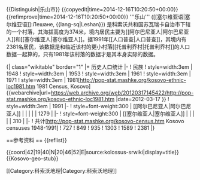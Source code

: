 {{Distinguish|乐山市}} 
{{copyedit|time=2014-12-16T10:20:50+00:00}}
{{refimprove|time=2014-12-16T10:20:50+00:00}}
'''乐山''' ([[塞尔维亚语|塞尔维亚语]]:Лешане, {{lang-sq|Leshan}}) 是科索沃共和国苏瓦瑞卡自治市下辖的一个村落，其海拔高度为374米，境内居民主要为[[阿尔巴尼亚人|阿尔巴尼亚人]]和[[塞尔维亚人|塞尔维亚人]]。据1991年[[人口普查|人口普查]]，其境内有2381名居民，该数据是和临近该村的更小村落[[托普利乔村|托普利乔村]]的人口数据一起算的，只有1981年该村落的数据才是其本身实际的数据。

{| class="wikitable" border="1"
|+ 历史人口统计
|-
! 民族
! style=width:3em | 1948
! style=width:3em | 1953
! style=width:3em | 1961
! style=width:3em | 1971
! style=width:3em | 1981<ref>[http://pop-stat.mashke.org/kosovo-ethnic-loc1981.htm 1981 Census, Kosovo] {{webarchive|url=https://web.archive.org/web/20120317145422/http://pop-stat.mashke.org/kosovo-ethnic-loc1981.htm |date=2012-03-17 }}</ref>
! style=width:3em | 1991
|-
! style=font-weight:300 | [[阿尔巴尼亚人|阿尔巴尼亚人]]
| 
| 
| 
| 
| 1279
| 
|-
! style=font-weight:300 | [[塞尔维亚人|塞尔维亚人]]
| 
| 
| 
| 
| 310
| 
|-
! 共计<ref>[http://pop-stat.mashke.org/kosovo-census.htm Kosovo censuses 1948-1991]</ref>
! 727
! 849
! 935
! 1303
! 1589
! 2381
|}

==参考资料 ==
{{reflist}}

{{coord|42|19|40|N|20|46|52|E|source:kolossus-srwiki|display=title}}
{{Kosovo-geo-stub}}

[[Category:科索沃地理|Category:科索沃地理]]